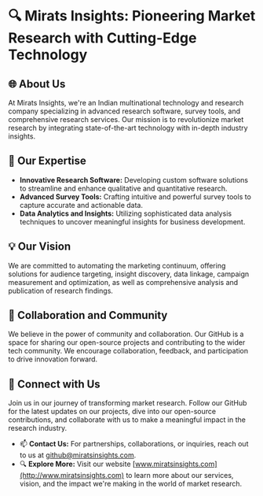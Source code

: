 
# 🔍 Mirats Insights: Pioneering Market Research with Cutting-Edge Technology

## 🌐 About Us
At Mirats Insights, we're an Indian multinational technology and research company specializing in advanced research software, survey tools, and comprehensive research services. Our mission is to revolutionize market research by integrating state-of-the-art technology with in-depth industry insights.

## 🚀 Our Expertise
- **Innovative Research Software:** Developing custom software solutions to streamline and enhance qualitative and quantitative research.
- **Advanced Survey Tools:** Crafting intuitive and powerful survey tools to capture accurate and actionable data.
- **Data Analytics and Insights:** Utilizing sophisticated data analysis techniques to uncover meaningful insights for business development.

## 💡 Our Vision
We are committed to automating the marketing continuum, offering solutions for audience targeting, insight discovery, data linkage, campaign measurement and optimization, as well as comprehensive analysis and publication of research findings.

## 🤝 Collaboration and Community
We believe in the power of community and collaboration. Our GitHub is a space for sharing our open-source projects and contributing to the wider tech community. We encourage collaboration, feedback, and participation to drive innovation forward.

## 🔗 Connect with Us
Join us in our journey of transforming market research. Follow our GitHub for the latest updates on our projects, dive into our open-source contributions, and collaborate with us to make a meaningful impact in the research industry.

- 📫 **Contact Us:** For partnerships, collaborations, or inquiries, reach out to us at [github@miratsinsights.com](mailto:github@miratsinsights.com).
- 🔍 **Explore More:** Visit our website [www.miratsinsights.com](http://www.miratsinsights.com) to learn more about our services, vision, and the impact we're making in the world of market research.
